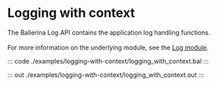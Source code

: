 # Logging with context

The Ballerina Log API contains the application log handling functions.<br/><br/>
For more information on the underlying module,
see the [Log module](https://docs.central.ballerina.io/ballerina/log/latest/).

::: code ./examples/logging-with-context/logging_with_context.bal :::

::: out ./examples/logging-with-context/logging_with_context.out :::